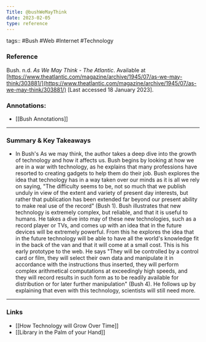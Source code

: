 ```yaml
---
Title: @bushWeMayThink
date: 2023-02-05
type: reference
---
```

tags:: #Bush #Web #Internet #Technology

### Reference 
Bush. n.d. _As We May Think - The Atlantic_. Available at [https://www.theatlantic.com/magazine/archive/1945/07/as-we-may-think/303881/](https://www.theatlantic.com/magazine/archive/1945/07/as-we-may-think/303881/) [Last accessed 18 January 2023].

### Annotations:
- [[Bush Annotations]]

---

### Summary & Key Takeaways


- In Bush's As we may think, the author takes a deep dive into the growth of technology and how it affects us. Bush begins by looking at how we are in a war with technology, as he explains that many professions have resorted to creating gadgets to help them do their job. Bush explores the idea that technology has in a way taken over our minds as it is all we rely on saying, "The difficulty seems to be, not so much that we publish unduly in view of the extent and variety of present day interests, but rather that publication has been extended far beyond our present ability to make real use of the record" (Bush 1). Bush illustrates that new technology is extremely complex, but reliable, and that it is useful to humans. He takes a dive into may of these new technologies, such as a record player or TVs, and comes up with an idea that in the future devices will be extremely powerful. From this he explores the idea that in the future technology will be able to have all the world's knowledge fit in the back of the van and that it will come at a small cost. This is his early prototype to the web. He says "They will be controlled by a control card or film, they will select their own data and manipulate it in accordance with the instructions thus inserted, they will perform complex arithmetical computations at exceedingly high speeds, and they will record results in such form as to be readily available for distribution or for later further manipulation" (Bush 4). He follows up by explaining that even with this technology, scientists will still need more.

--- 

### Links
- [[How Technology will Grow Over Time]]
- [[Library in the Palm of your Hand]]